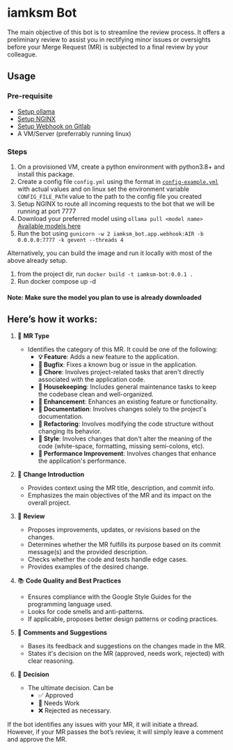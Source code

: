 # iamksm Bot

The main objective of this bot is to streamline the review process. It offers a preliminary review to assist you in rectifying minor issues or oversights before your Merge Request (MR) is subjected to a final review by your colleague.

## Usage

### Pre-requisite

- [Setup ollama](https://ollama.com/download)
- [Setup NGINX](https://ubuntu.com/tutorials/install-and-configure-nginx#1-overview)
- [Setup Webhook on Gitlab](https://docs.gitlab.com/ee/user/project/integrations/webhooks.html#create-a-webhook)
- A VM/Server (preferrably running linux)

### Steps

1. On a provisioned VM, create a python environment with python3.8+ and install this package.
2. Create a config file `config.yml` using the format in [`config-example.yml`](config-example.yml) with actual values and on linux set the environment variable `CONFIG_FILE_PATH` value to the path to the config file you created
3. Setup NGINX to route all incoming requests to the bot that we will be running at port 7777
4. Download your preferred model using `ollama pull <model name>` [Available models here](https://www.ollama.com/library)
4. Run the bot using `gunicorn -w 2 iamksm_bot.app.webhook:AIR -b 0.0.0.0:7777 -k gevent --threads 4`

Alternatively, you can build the image and run it locally with most of the above already setup.

1. from the project dir, run `docker build -t iamksm-bot:0.0.1 .`
2. Run docker compose up -d

#### Note: Make sure the model you plan to use is already downloaded

## Here’s how it works:

1. 🧰 **MR Type**
    - Identifies the category of this MR. It could be one of the following:
        - **💡 Feature**: Adds a new feature to the application.
        - **💩 Bugfix**: Fixes a known bug or issue in the application.
        - **🦺 Chore**: Involves project-related tasks that aren't directly associated with the application code.
        - **🧹 Housekeeping**: Includes general maintenance tasks to keep the codebase clean and well-organized.
        - **📡 Enhancement**: Enhances an existing feature or functionality.
        - **📝 Documentation**: Involves changes solely to the project's documentation.
        - **📌 Refactoring**: Involves modifying the code structure without changing its behavior.
        - **🧶 Style**: Involves changes that don't alter the meaning of the code (white-space, formatting, missing semi-colons, etc).
        - **🧪 Performance Improvement**: Involves changes that enhance the application's performance.

2. 👀 **Change Introduction**
    - Provides context using the MR title, description, and commit info.
    - Emphasizes the main objectives of the MR and its impact on the overall project.

3. 🧐 **Review**
    - Proposes improvements, updates, or revisions based on the changes.
    - Determines whether the MR fulfills its purpose based on its commit message(s) and the provided description.
    - Checks whether the code and tests handle edge cases.
    - Provides examples of the desired change.

4. 📚 **Code Quality and Best Practices**
    - Ensures compliance with the Google Style Guides for the programming language used.
    - Looks for code smells and anti-patterns.
    - If applicable, proposes better design patterns or coding practices.

5. 💬 **Comments and Suggestions**
    - Bases its feedback and suggestions on the changes made in the MR.
    - States it's decision on the MR (approved, needs work, rejected) with clear reasoning.

6. 🤔 **Decision**
    - The ultimate decision. Can be
        - ✅ Approved
        - 🚧 Needs Work
        - ❌ Rejected as necessary.

If the bot identifies any issues with your MR, it will initiate a thread. However, if your MR passes the bot’s review, it will simply leave a comment and approve the MR.
